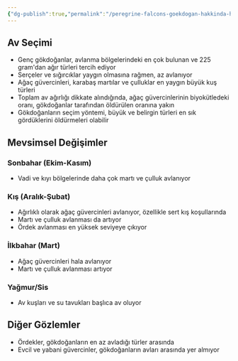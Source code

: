```yaml
---
{"dg-publish":true,"permalink":"/peregrine-falcons-goekdogan-hakkinda-hersey/genc-ve-yetiskinlerin-taktikleri/goekdoganlarin-avlanma-rehberi-and-bueyuek-ve-belirgin-olani-yakala/"}
---
```


## Av Seçimi
- Genç gökdoğanlar, avlanma bölgelerindeki en çok bulunan ve 225 gram'dan ağır türleri tercih ediyor
- Serçeler ve sığırcıklar yaygın olmasına rağmen, az avlanıyor
- Ağaç güvercinleri, karabaş martılar ve çulluklar en yaygın büyük kuş türleri
- Toplam av ağırlığı dikkate alındığında, ağaç güvercinlerinin biyokütledeki oranı, gökdoğanlar tarafından öldürülen oranına yakın
- Gökdoğanların seçim yöntemi, büyük ve belirgin türleri en sık gördüklerini öldürmeleri olabilir

## Mevsimsel Değişimler
### Sonbahar (Ekim-Kasım)
- Vadi ve kıyı bölgelerinde daha çok martı ve çulluk avlanıyor

### Kış (Aralık-Şubat) 
- Ağırlıklı olarak ağaç güvercinleri avlanıyor, özellikle sert kış koşullarında
- Martı ve çulluk avlanması da artıyor
- Ördek avlanması en yüksek seviyeye çıkıyor

### İlkbahar (Mart)
- Ağaç güvercinleri hala avlanıyor
- Martı ve çulluk avlanması artıyor

### Yağmur/Sis
- Av kuşları ve su tavukları başlıca av oluyor

## Diğer Gözlemler
- Ördekler, gökdoğanların en az avladığı türler arasında
- Evcil ve yabani güvercinler, gökdoğanların avları arasında yer almıyor
